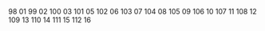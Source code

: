 98 01
99 02
100 03 
101 05
102 06
103 07
104 08
105 09
106 10
107 11
108 12
109 13
110 14
111 15
112 16
